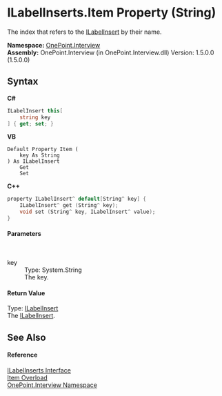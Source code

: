 # ILabelInserts.Item Property (String)
 

The index that refers to the <a href="T_OnePoint_Interview_ILabelInsert">ILabelInsert</a> by their name.

**Namespace:**&nbsp;<a href="N_OnePoint_Interview">OnePoint.Interview</a><br />**Assembly:**&nbsp;OnePoint.Interview (in OnePoint.Interview.dll) Version: 1.5.0.0 (1.5.0.0)

## Syntax

**C#**<br />
``` C#
ILabelInsert this[
	string key
] { get; set; }
```

**VB**<br />
``` VB
Default Property Item ( 
	key As String
) As ILabelInsert
	Get
	Set
```

**C++**<br />
``` C++
property ILabelInsert^ default[String^ key] {
	ILabelInsert^ get (String^ key);
	void set (String^ key, ILabelInsert^ value);
}
```


#### Parameters
&nbsp;<dl><dt>key</dt><dd>Type: System.String<br />The key.</dd></dl>

#### Return Value
Type: <a href="T_OnePoint_Interview_ILabelInsert">ILabelInsert</a><br />The <a href="T_OnePoint_Interview_ILabelInsert">ILabelInsert</a>.

## See Also


#### Reference
<a href="T_OnePoint_Interview_ILabelInserts">ILabelInserts Interface</a><br /><a href="Overload_OnePoint_Interview_ILabelInserts_Item">Item Overload</a><br /><a href="N_OnePoint_Interview">OnePoint.Interview Namespace</a><br />